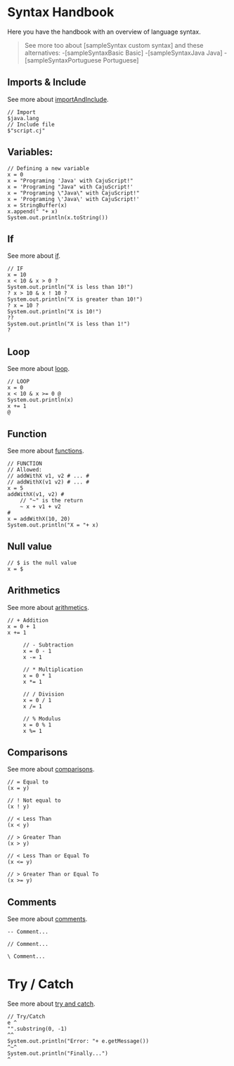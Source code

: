 # Syntax Handbook

Here you have the handbook with an overview of language syntax.

> See more too about [sampleSyntax custom syntax] and these alternatives:
> -[sampleSyntaxBasic Basic]
> -[sampleSyntaxJava Java]
> -[sampleSyntaxPortuguese Portuguese]

## Imports & Include

See more about [importAndInclude](arithmetic.md).

```
// Import
$java.lang
// Include file
$"script.cj"
```

## Variables:

```
// Defining a new variable
x = 0
x = "Programing 'Java' with CajuScript!"
x = 'Programing "Java" with CajuScript!'
x = "Programing \"Java\" with CajuScript!"
x = 'Programing \'Java\' with CajuScript!'
x = StringBuffer(x)
x.append(" "+ x)
System.out.println(x.toString())
```

## If

See more about [if](if.md).

```
// IF
x = 10
x < 10 & x > 0 ?
System.out.println("X is less than 10!")
? x > 10 & x ! 10 ?
System.out.println("X is greater than 10!")
? x = 10 ?
System.out.println("X is 10!")
??
System.out.println("X is less than 1!")
?
```

## Loop

See more about [loop](loop.md).

```
// LOOP
x = 0
x < 10 & x >= 0 @
System.out.println(x)
x += 1
@
```

## Function

See more about [functions](arithmetic.md).

```
// FUNCTION
// Allowed:
// addWithX v1, v2 # ... #
// addWithX(v1 v2) # ... #
x = 5
addWithX(v1, v2) #
    // "~" is the return
    ~ x + v1 + v2
#
x = addWithX(10, 20)
System.out.println("X = "+ x)
```

## Null value

```
// $ is the null value
x = $
```

## Arithmetics

See more about [arithmetics](arithmetic.md).

```
// + Addition
x = 0 + 1
x += 1

     // - Subtraction
     x = 0 - 1
     x -= 1
     
     // * Multiplication
     x = 0 * 1
     x *= 1
     
     // / Division
     x = 0 / 1
     x /= 1
     
     // % Modulus
     x = 0 % 1
     x %= 1
```

## Comparisons

See more about [comparisons](comparisons.md).

```
// = Equal to
(x = y)

// ! Not equal to
(x ! y)

// < Less Than
(x < y)

// > Greater Than
(x > y)

// < Less Than or Equal To
(x <= y)

// > Greater Than or Equal To
(x >= y)
```

## Comments

See more about [comments](comments.md).

```
-- Comment...

// Comment...

\ Comment...
```

# Try / Catch

See more about [try and catch](tryCatch.md).

```
// Try/Catch
e ^
"".substring(0, -1)
^^
System.out.println("Error: "+ e.getMessage())
^~^
System.out.println("Finally...")
^
```